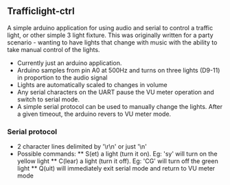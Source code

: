 ## Trafficlight-ctrl

A simple arduino application for using audio and serial to control a traffic light, or other simple 3 light fixture.  This was originally written for a party scenario - wanting to have lights that change with music with the ability to take manual control of the lights.

* Currently just an arduino application.
* Arduino samples from pin A0 at 500Hz and turns on three lights (D9-11) in proportion to the audio signal
* Lights are automatically scaled to changes in volume
* Any serial characters on the UART pause the VU meter operation and switch to serial mode.
* A simple serial protocol can be used to manually change the lights.  After a given timeout, the arduino revers to VU meter mode.

### Serial protocol

* 2 character lines delimited by '\r\n' or just '\n'
* Possible commands:
** S(et) a light (turn it on).  Eg: 'sy' will turn on the yellow light
** C(lear) a light (turn it off).  Eg: 'CG' will turn off the green light
** Q(uit) will immediately exit serial mode and return to VU meter mode
